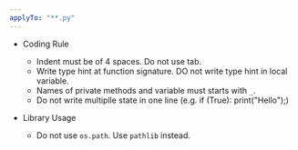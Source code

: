 ```yaml
---
applyTo: "**.py"
---
```


- Coding Rule
  - Indent must be of 4 spaces. Do not use tab.
  - Write type hint at function signature. DO not write type hint in local variable.
  - Names of private methods and variable must starts with `_`.
  - Do not write multiplle state in one line (e.g. if (True): print("Hello");)

- Library Usage
  - Do not use `os.path`. Use `pathlib` instead.
